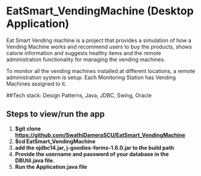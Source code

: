 # EatSmart_VendingMachine (Desktop Application)

Eat Smart Vending machine is a project that provides a simulation of how a Vending Machine works and recommend users to buy the products, shows calorie information and suggests healthy items and the remote administration functionality for managing the vending machines.</br>

To monitor all the vending machines installed at different locations, a remote administration system is setup. Each Monitoring Station has Vending Machines assigned to it.</br>

##Tech stack: 
Design Patterns, Java, JDBC, Swing, Oracle

## Steps to view/run the app
1. <b> $git clone https://github.com/SwathiDameraSCU/EatSmart_VendingMachine</b></br>
2. <b> $cd EatSmart_VendingMachine</b></br>
3. <b> add the ojdbc14.jar, j-goodies-forms-1.6.0.jar to the build path </b></br>
4. <b> Provide the username and password of your database in the DBUtil.java file.</b></br>
5. <b> Run the  Application.java file </b> </br>
